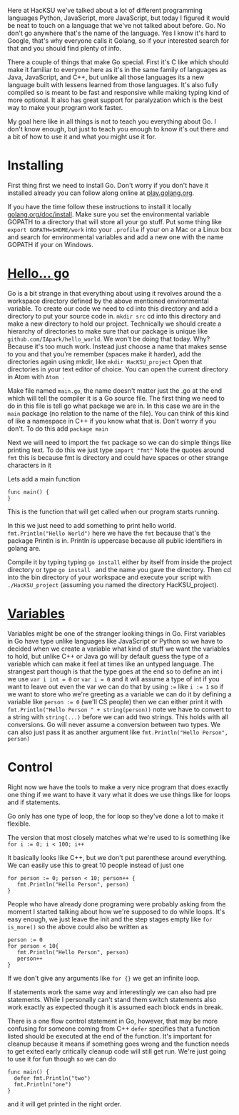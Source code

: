 Here at HacKSU we've talked about a lot of different programming languages
Python, JavaScript, more JavaScript, but today I figured it would be neat to touch
on a language that we've not talked about before. Go. No don't go anywhere that's
the name of the language. Yes I know it's hard to Google, that's why everyone calls
it Golang, so if your interested search for that and you should find plenty of info.

There a couple of things that make Go special. First it's C like which should make
it familiar to everyone here as it's in the same family of languages as Java,
JavaScript, and C++, but unlike all those languages its a new language built with
lessens learned from those languages. It's also fully compiled so is meant to be
fast and responsive while making typing kind of more optional. It also has great
support for paralyzation which is the best way to make your program work faster.

My goal here like in all things is not to teach you everything about Go. I don't know enough,
but just to teach you enough to know it's out there and a bit of how to use it
and what you might use it for.

# Installing

First thing first we need to install Go. Don't worry if you don't have it installed
already you can follow along online at [play.golang.org](https://play.golang.org/).

If you have the time follow these instructions to install it locally
[golang.org/doc/install](https://golang.org/doc/install). Make sure you set the
environmental variable GOPATH to a directory that will store all your go stuff. Put some
thing like `export GOPATH=$HOME/work` into your `.profile` if your on a Mac or a
Linux box and search for environmental variables and add a new one with the name
GOPATH if your on Windows.

# [Hello... go](https://github.com/hacksu/go-example/tree/70e55a6f72001daaaa82c729ab8f23d8e6f21599)

Go is a bit strange in that everything about using it revolves around the a workspace
directory defined by the above mentioned environmental variable. To create our code
we need to cd into this directory and add a directory to put your source code in.
`mkdir src` cd into this directory and make a new directory to hold our project.
Technically we should create a hierarchy of directories to make sure that our package is
unique like `github.com/IApark/hello_world`. We won't be doing that today. Why?
Because it's too much work. Instead just choose a name that makes sense to you
and that you're remember (spaces make it harder), add the directories again using
mkdir, like `mkdir HacKSU_project` Open that directories in your text editor of
choice. You can open the current directory in Atom with `Atom .`

Make file named `main.go`, the name doesn't matter just the .go at the end which
will tell the compiler it is a Go source file. The first thing we need to do in
this file is tell go what package we are in. In this case we are in the `main`
package (no relation to the name of the file). You can think of this kind of like
a namespace in C++ if you know what that is. Don't worry if you don't. To do
this add `package main`

Next we will need to import the `fmt` package so we can do simple things like printing
text. To do this we just type `import "fmt"` Note the quotes around `fmt` this is
because fmt is directory and could have spaces or other strange characters in it

Lets add a main function

    func main() {
    }

This is the function that will get called when our program starts running.

In this we just need to add something to print hello world. `fmt.Println("Hello World")`
here we have the `fmt` because that's the package Println is in. Println is uppercase
because all public identifiers in golang are.

Compile it by typing typing `go install` either by itself from inside the project
directory or type `go install ` and the name you gave the directory. Then cd into
the bin directory of your workspace and execute your script with `./HacKSU_project`
(assuming you named the directory HacKSU_project).


# [Variables](https://github.com/hacksu/go-example/tree/4bdea6691e466e107bbef0236b3e87ef1ba77bac)

Variables might be one of the stranger looking things in Go. First variables in
Go have type unlike languages like JavaScript or Python so we have to decided when
we create a variable what kind of stuff we want the variables to hold, but unlike C++
or Java go will by default guess the type of a variable which can make it feel
at times like an untyped language. The strangest part though is that the type goes at
the end so to define an int i we use `var i int = 0` or `var i = 0` and it will
assume a type of int if you want to leave out even the var we can do that by using
`:=` like `i := 1` so if we want to store who we're greeting as a variable we can
do it by defining a variable like `person := 0` (we'll CS people) then we can either
print it with `fmt.Println("Hello Person " + string(person))` note we have to convert
to a string with `string(...)` before we can add two strings. This holds with all
conversions. Go will never assume a conversion between two types. We can also just
pass it as another argument like `fmt.Println("Hello Person", person)`

# Control

Right now we have the tools to make a very nice program that does exactly one thing
if we want to have it vary what it does we use things like for loops and if statements.

Go only has one type of loop, the for loop so they've done a lot to make it flexible.

The version that most closely matches what we're used to is something like `for i := 0; i < 100; i++`

It basically looks like C++, but we don't put parenthese around everything. We can
easily use this to great 10 people instead of just one

    for person := 0; person < 10; person++ {
       fmt.Println("Hello Person", person)
    }

People who have already done programing were probably asking from the moment I
started talking about how we're supposed to do while loops. It's easy enough,
we just leave the init and the step stages empty like `for is_more()` so the above
could also be written as

    person := 0
    for person < 10{
       fmt.Println("Hello Person", person)
       person++
    }

If we don't give any arguments like `for {}` we get an infinite loop.

If statements work the same way and interestingly we can also had pre statements. While I personally can't stand them switch statements also work exactly as expected though it is assumed
each block ends in break.

There is a one flow control statement in Go, however, that may be more confusing
for someone coming from C++ `defer` specifies that a function listed should be
executed at the end of the function. It's important for cleanup because it means
if something goes wrong and the function needs to get exited early critically
cleanup code will still get run. We're just going to use it for fun though so we
can do

    func main() {
   	  defer fmt.Println("two")
   	  fmt.Println("one")
    }

and it will get printed in the right order.
